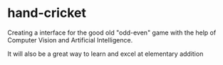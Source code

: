 # hand-cricket
Creating a interface for the good old "odd-even" game with the help of Computer Vision and Artificial Intelligence.

It will also be a great way to learn and excel at elementary addition
